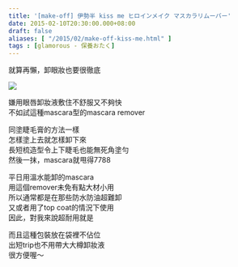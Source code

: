 ```yaml
---
title: '[make-off] 伊勢半 kiss me ヒロインメイク マスカラリムーバー'
date: 2015-02-10T20:30:00.000+08:00
draft: false
aliases: [ "/2015/02/make-off-kiss-me.html" ]
tags : [glamorous - 保養おたく]
---
```


就算再懶，卸眼妝也要很徹底  

![](/images/kissmelashoff.jpg)

嫌用眼唇卸妝液敷住不舒服又不夠快  
不如試這種mascara型的mascara remover  
  
同塗睫毛膏的方法一樣  
怎樣塗上去就怎樣卸下來  
長短梳造型令上下睫毛也能無死角塗勻  
然後一抹，mascara就甩得7788  
  
平日用溫水能卸的mascara  
用這個remover未免有點大材小用  
所以通常都是在那些防水防油超難卸  
又或者用了top coat的情況下使用  
因此，對我來說超耐用就是  
  
而且這種包裝放在袋裡不佔位  
出短trip也不用帶大大樽卸妝液  
很方便喔～
